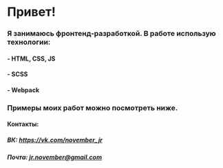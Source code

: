 # Привет!
### Я занимаюсь фронтенд-разработкой. В работе использую технологии:
#### - HTML, CSS, JS
#### - SCSS
#### - Webpack
### Примеры моих работ можно посмотреть ниже.
#### Контакты:
##### ВК: https://vk.com/november_jr
##### Почта: [jr.november@gmail.com](mailto:jr.november@gmail.com)
